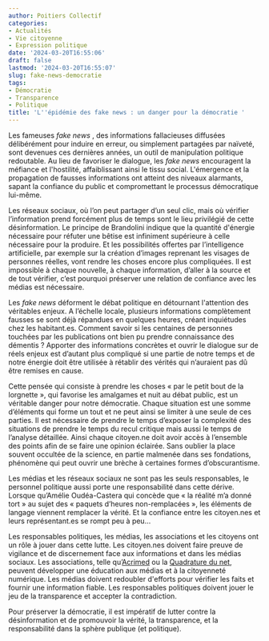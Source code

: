 ```yaml
---
author: Poitiers Collectif
categories:
- Actualités
- Vie citoyenne
- Expression politique
date: '2024-03-20T16:55:06'
draft: false
lastmod: '2024-03-20T16:55:07'
slug: fake-news-democratie
tags:
- Démocratie
- Transparence
- Politique
title: 'L''épidémie des fake news : un danger pour la démocratie '
---
```


Les fameuses _fake news_ , des informations fallacieuses diffusées délibérément pour induire en erreur, ou simplement partagées par naïveté, sont devenues ces dernières années, un outil de manipulation politique redoutable. Au lieu de favoriser le dialogue, les _fake news_ encouragent la méfiance et l'hostilité, affaiblissant ainsi le tissu social. L'émergence et la propagation de fausses informations ont atteint des niveaux alarmants, sapant la confiance du public et compromettant le processus démocratique lui-même. 

Les réseaux sociaux, où l’on peut partager d’un seul clic, mais où vérifier l’information prend forcément plus de temps sont le lieu privilégié de cette désinformation. Le principe de Brandolini indique que la quantité d'énergie nécessaire pour réfuter une bêtise est infiniment supérieure à celle nécessaire pour la produire. Et les possibilités offertes par l’intelligence artificielle, par exemple sur la création d’images reprenant les visages de personnes réelles, vont rendre les choses encore plus compliquées. Il est impossible à chaque nouvelle, à chaque information, d’aller à la source et de tout vérifier, c’est pourquoi préserver une relation de confiance avec les médias est nécessaire. 

Les _fake news_ déforment le débat politique en détournant l'attention des véritables enjeux. A l’échelle locale, plusieurs informations complètement fausses se sont déjà répandues en quelques heures, créant inquiétudes chez les habitant.es. Comment savoir si les centaines de personnes touchées par les publications ont bien pu prendre connaissance des démentis ? Apporter des informations concrètes et ouvrir le dialogue sur de réels enjeux est d’autant plus compliqué si une partie de notre temps et de notre énergie doit être utilisée à rétablir des vérités qui n’auraient pas dû être remises en cause. 

Cette pensée qui consiste à prendre les choses « par le petit bout de la lorgnette », qui favorise les amalgames et nuit au débat public, est un véritable danger pour notre démocratie. Chaque situation est une somme d’éléments qui forme un tout et ne peut ainsi se limiter à une seule de ces parties. Il est nécessaire de prendre le temps d’exposer la complexité des situations de prendre le temps du recul critique mais aussi le temps de l’analyse détaillée. Ainsi chaque citoyen.ne doit avoir accès à l’ensemble des points afin de se faire une opinion éclairée. Sans oublier la place souvent occultée de la science, en partie malmenée dans ses fondations, phénomène qui peut ouvrir une brèche à certaines formes d’obscurantisme.  

Les médias et les réseaux sociaux ne sont pas les seuls responsables, le personnel politique aussi porte une responsabilité dans cette dérive. Lorsque qu’Amélie Oudéa-Castera qui concède que « la réalité m’a donné tort » au sujet des « paquets d’heures non-remplacées », les éléments de langage viennent remplacer la vérité. Et la confiance entre les citoyen.nes et leurs représentant.es se rompt peu à peu… 

Les responsables politiques, les médias, les associations et les citoyens ont un rôle à jouer dans cette lutte. Les citoyen.nes doivent faire preuve de vigilance et de discernement face aux informations et dans les médias sociaux. Les associations, telle qu’[Acrimed](https://www.acrimed.org/) ou la [Quadrature du net](https://www.laquadrature.net/), peuvent développer une éducation aux médias et à la citoyenneté numérique. Les médias doivent redoubler d'efforts pour vérifier les faits et fournir une information fiable. Les responsables politiques doivent jouer le jeu de la transparence et accepter la contradiction. 

Pour préserver la démocratie, il est impératif de lutter contre la désinformation et de promouvoir la vérité, la transparence, et la responsabilité dans la sphère publique (et politique).
